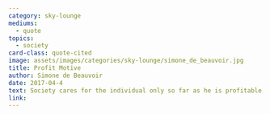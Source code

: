 ```yaml
---
category: sky-lounge
mediums:
  - quote
topics:
  - society
card-class: quote-cited
image: assets/images/categories/sky-lounge/simone_de_beauvoir.jpg
title: Profit Motive
author: Simone de Beauvoir
date: 2017-04-4
text: Society cares for the individual only so far as he is profitable.
link:
---
```

